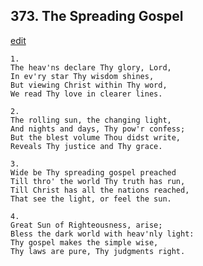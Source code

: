
## 373.  The Spreading Gospel
[edit](https://docs.google.com/document/d/1QxdCVvxk6%2DgbYnp4%2Du1pxX4FOIvxbp7b/edit?mode=html)



    1.
    The heav'ns declare Thy glory, Lord,
    In ev'ry star Thy wisdom shines,
    But viewing Christ within Thy word,
    We read Thy love in clearer lines.

    2.
    The rolling sun, the changing light,
    And nights and days, Thy pow'r confess;
    But the blest volume Thou didst write,
    Reveals Thy justice and Thy grace.

    3.
    Wide be Thy spreading gospel preached
    Till thro' the world Thy truth has run,
    Till Christ has all the nations reached,
    That see the light, or feel the sun.

    4.
    Great Sun of Righteousness, arise;
    Bless the dark world with heav'nly light:
    Thy gospel makes the simple wise,
    Thy laws are pure, Thy judgments right.

